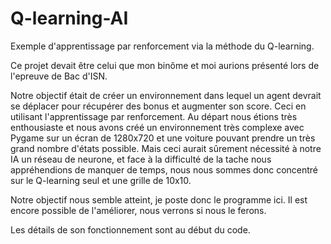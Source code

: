 # Q-learning-AI
Exemple d'apprentissage par renforcement via la méthode du Q-learning.

Ce projet devait être celui que mon binôme et moi aurions présenté lors de l'epreuve de Bac d'ISN. 

Notre objectif était de créer un environnement dans lequel un agent devrait se déplacer pour récupérer des bonus et augmenter son score.
Ceci en utilisant l'apprentissage par renforcement.
Au départ nous étions très enthousiaste et nous avons créé un environnement très complexe avec Pygame sur un écran de 1280x720 et une voiture pouvant prendre un très grand nombre d'états possible.
Mais ceci aurait sûrement nécessité à notre IA un réseau de neurone, et face à la difficulté de la tache nous appréhendions de manquer de temps, nous nous sommes donc concentré sur le Q-learning seul et une grille de 10x10.

Notre objectif nous semble atteint, je poste donc le programme ici. Il est encore possible de l'améliorer, nous verrons si nous le ferons.

Les détails de son fonctionnement sont au début du code.
